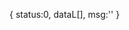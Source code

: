 <!--
 * @Author: your name
 * @Date: 2020-05-18 21:46:06
 * @LastEditTime: 2020-05-18 21:46:47
 * @LastEditors: Please set LastEditors
 * @Description: In User Settings Edit:
 * @FilePath: \mimall\接口规范.md
--> 
{
    status:0,
    dataL[],
    msg:''
}